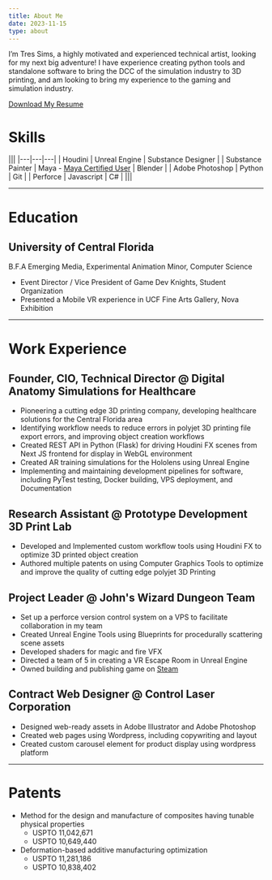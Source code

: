 ```yaml
---
title: About Me
date: 2023-11-15
type: about
---
```


I’m Tres Sims, a highly motivated and experienced technical artist, looking for my next
big adventure! I have experience creating python tools and standalone software to bring
the DCC of the simulation industry to 3D printing, and am looking to bring my experience
to the gaming and simulation industry.

[Download My Resume](/Resume2023.pdf)

# Skills

|||
|---|---|---|
| Houdini | Unreal Engine | Substance Designer |
| Substance Painter | Maya - [Maya Certified User](https://www.credly.com/badges/3d7797e7-9f13-4b84-af87-f6ca1defdb89/linked_in_profile) | Blender |
| Adobe Photoshop | Python | Git |
| Perforce | Javascript | C# |
|||


***

# Education

## University of Central Florida

B.F.A Emerging Media, Experimental Animation
Minor, Computer Science

- Event Director / Vice President of Game Dev Knights, Student Organization
- Presented a Mobile VR experience in UCF Fine Arts Gallery, Nova Exhibition


***

# Work Experience

## Founder, CIO, Technical Director @ Digital Anatomy Simulations for Healthcare

- Pioneering a cutting edge 3D printing company, developing healthcare solutions for the Central Florida area
- Identifying workflow needs to reduce errors in polyjet 3D printing file export errors, and improving object creation workflows
- Created REST API in Python (Flask) for driving Houdini FX scenes from Next JS frontend for display in WebGL environment
- Created AR training simulations for the Hololens using Unreal Engine
- Implementing and maintaining development pipelines for software, including PyTest testing, Docker building, VPS deployment, and Documentation

## Research Assistant @ Prototype Development 3D Print Lab
- Developed and Implemented custom workflow tools using Houdini FX to optimize 3D printed object creation
- Authored multiple patents on using Computer Graphics Tools to optimize and improve the quality of cutting edge polyjet 3D Printing

## Project Leader @ John's Wizard Dungeon Team
- Set up a perforce version control system on a VPS to facilitate collaboration in my team
- Created Unreal Engine Tools using Blueprints for procedurally scattering scene assets
- Developed shaders for magic and fire VFX
- Directed a team of 5 in creating a VR Escape Room in Unreal Engine
- Owned building and publishing game on [Steam](https://store.steampowered.com/app/1093750/Johns_Wizard_Dungeon/)

## Contract Web Designer @ Control Laser Corporation
- Designed web-ready assets in Adobe Illustrator and Adobe Photoshop
- Created web pages using Wordpress, including copywriting and layout
- Created custom carousel element for product display using wordpress platform

***

# Patents

- Method for the design and manufacture of composites having tunable physical properties
   - USPTO 11,042,671
   - USPTO 10,649,440
- Deformation-based additive manufacturing optimization
   - USPTO 11,281,186
   - USPTO 10,838,402
